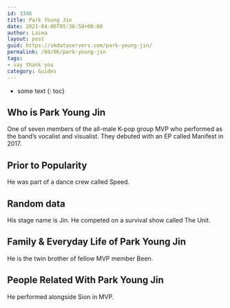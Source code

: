 ```yaml
---
id: 3346
title: Park Young Jin
date: 2021-04-06T05:36:58+00:00
author: Laima
layout: post
guid: https://ukdataservers.com/park-young-jin/
permalink: /04/06/park-young-jin
tags:
- say thank you
category: Guides
---
```


* some text
{: toc}


## Who is Park Young Jin
                  
                  
                  
One of seven members of the all-male K-pop group MVP who performed as the band&#8217;s vocalist and visualist. They debuted with an EP called Manifest in 2017.
                  
              
            
              
            
                
                
                
## Prior to Popularity
                  
                  
                  
He was part of a dance crew called Speed.
                  
              
            
              
            
                
                
                
## Random data
                  
                  
                  
His stage name is Jin. He competed on a survival show called The Unit.
                  
              
            
              
            
                
                
                
## Family & Everyday Life of Park Young Jin
                  
                  
                  
He is the twin brother of fellow MVP member Been.
                  
              
            
              
            
                
                
                
## People Related With Park Young Jin
                  
                  
                  
He performed alongside Sion in MVP.
                  
              
            
              
            
                
              
            
              
              
            
            
              
            
          
          
          